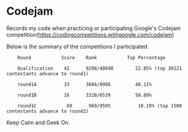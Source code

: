 # Codejam


Records my code when practicing or participating Google's Codejam competition(https://codingcompetitions.withgoogle.com/codejam)

Below is the summary of the competitions I participated. 

        Round           Score    Rank           Top Percentage                    
        
        Qualification    42      9298/40698        22.85% (top 30221 contestants advance to round1)
        
        round1A          33      3604/8986         40.11%

        round1B          16      3328/6539         50.89%
        
        round1C           68      969/9505          10.19% (top 1500 contestants advance to round2)
        

        
Keep Calm and Geek On.
        
